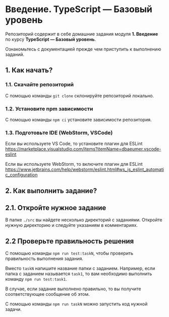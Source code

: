 # Введение. TypeScript — Базовый уровень

Репозиторий содержит в себе домашние задания модуля **1. Введение** по курсу **TypeScript — Базовый уровень**.

Ознакомьтесь с документацией прежде чем приступить к выполнению заданий.

## 1. Как начать?

### 1.1. Скачайте репозиторий

С помощью команды ``git clone`` склонируйте репозиторий локально. 

### 1.2. Установите npm зависимости

С помощью команды ``npm ci`` установите зависимости репозитория.

### 1.3. Подготовьте IDE (WebStorm, VSCode)

Если вы используете VS Code, то установите плагин для ESLint https://marketplace.visualstudio.com/items?itemName=dbaeumer.vscode-eslint

Если вы используете WebStorm, то включите плагин для ESLint https://www.jetbrains.com/help/webstorm/eslint.html#ws_js_eslint_automatic_configuration


## 2. Как выполнить задание?

## 2.1. Откройте нужное задание

В папке ``./src`` вы найдете несколько директорий с заданиями. Откройте нужную директорию и следуйте указаниям в комментариях.

## 2.2 Проверьте правильность решения

С помощью команды ``npm run test:taskN``, чтобы проверить правильность выполнения задания.

Вместо ``taskN`` напишите название папки с заданием. Например, если папка с заданием называется ``task1``, то вам необходимо выполнить команду ``npm run test:task1``.

В случае, если задание выполнено правильно, то вы получите соответствующее сообщение об этом.

С помощью команды ``npm run taskN`` можно запустить код нужной задачи.

